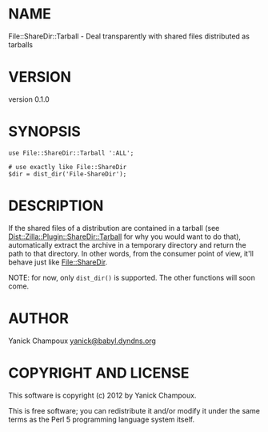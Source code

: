 # NAME

File::ShareDir::Tarball - Deal transparently with shared files distributed as tarballs

# VERSION

version 0.1.0

# SYNOPSIS

    use File::ShareDir::Tarball ':ALL';

    # use exactly like File::ShareDir
    $dir = dist_dir('File-ShareDir');

# DESCRIPTION

If the shared files of a distribution are contained in a
tarball (see [Dist::Zilla::Plugin::ShareDir::Tarball](http://search.cpan.org/perldoc?Dist::Zilla::Plugin::ShareDir::Tarball) for
why you would want to do that), automatically 
extract the archive in a temporary
directory and return the path to that directory. In other words,
from the consumer point of view, it'll behave just like [File::ShareDir](http://search.cpan.org/perldoc?File::ShareDir).

NOTE: for now, only `dist_dir()` is supported. The other functions will soon
come.

# AUTHOR

Yanick Champoux <yanick@babyl.dyndns.org>

# COPYRIGHT AND LICENSE

This software is copyright (c) 2012 by Yanick Champoux.

This is free software; you can redistribute it and/or modify it under
the same terms as the Perl 5 programming language system itself.
